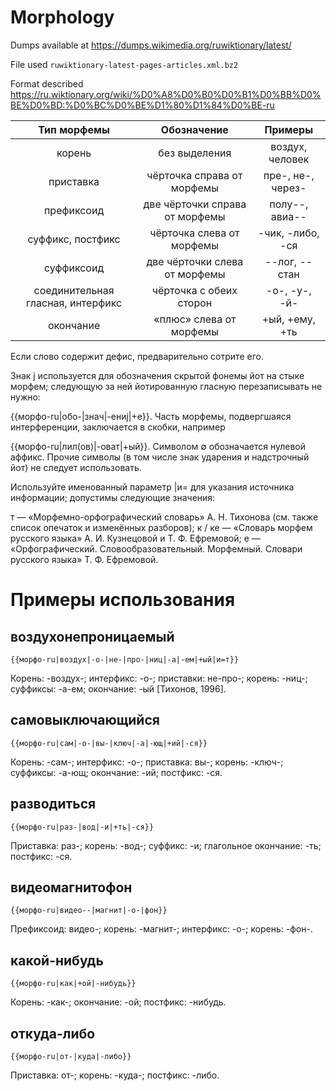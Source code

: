 # Morphology

Dumps available at https://dumps.wikimedia.org/ruwiktionary/latest/

File used `ruwiktionary-latest-pages-articles.xml.bz2`

Format described https://ru.wiktionary.org/wiki/%D0%A8%D0%B0%D0%B1%D0%BB%D0%BE%D0%BD:%D0%BC%D0%BE%D1%80%D1%84%D0%BE-ru

|            Тип морфемы            |           Обозначение          |      Примеры      |
|:---------------------------------:|:------------------------------:|:-----------------:|
| корень                            | без выделения                  | воздух, человек   |
| приставка                         | чёрточка справа от морфемы     | пре-, не-, через- |
| префиксоид                        | две чёрточки справа от морфемы | полу--, авиа--    |
| суффикс, постфикс                 | чёрточка слева от морфемы      | -чик, -либо, -ся  |
| суффиксоид                        | две чёрточки слева от морфемы  | --лог, --стан     |
| соединительная гласная, интерфикс | чёрточка с обеих сторон        | -о-, -у-, -й-     |
| окончание                         | «плюс» слева от морфемы        | +ый, +ему, +ть    |

Если слово содержит дефис, предварительно сотрите его.

Знак j используется для обозначения скрытой фонемы йот на стыке морфем; следующую за ней йотированную гласную перезаписывать не нужно:

{{морфо-ru|обо-|знач|-ениj|+е}}.
Часть морфемы, подвергшаяся интерференции, заключается в скобки, например

{{морфо-ru|лил(ов)|-оват|+ый}}.
Символом ∅ обозначается нулевой аффикс. Прочие символы (в том числе знак ударения и надстрочный йот) не следует использовать.

Используйте именованный параметр |и= для указания источника информации; допустимы следующие значения:

т — «Морфемно-орфографический словарь» А. Н. Тихонова (см. также список опечаток и изменённых разборов);
к / ке — «Словарь морфем русского языка» А. И. Кузнецовой и Т. Ф. Ефремовой;
е — «Орфографический. Словообразовательный. Морфемный. Словари русского языка» Т. Ф. Ефремовой.

# Примеры использования
## воздухонепроницаемый

`{{морфо-ru|воздух|-о-|не-|про-|ниц|-а|-ем|+ый|и=т}}`

Корень: -воздух-; интерфикс: -о-; приставки: не-про-; корень: -ниц-; суффиксы: -а-ем; окончание: -ый [Тихонов, 1996].

## самовыключающийся

`{{морфо-ru|сам|-о-|вы-|ключ|-а|-ющ|+ий|-ся}}`

Корень: -сам-; интерфикс: -о-; приставка: вы-; корень: -ключ-; суффиксы: -а-ющ; окончание: -ий; постфикс: -ся.

## разводиться

`{{морфо-ru|раз-|вод|-и|+ть|-ся}}`

Приставка: раз-; корень: -вод-; суффикс: -и; глагольное окончание: -ть; постфикс: -ся.

## видеомагнитофон

`{{морфо-ru|видео--|магнит|-о-|фон}}`

Префиксоид: видео-; корень: -магнит-; интерфикс: -о-; корень: -фон-.

## какой-нибудь

`{{морфо-ru|как|+ой|-нибудь}}`

Корень: -как-; окончание: -ой; постфикс: -нибудь.

## откуда-либо

`{{морфо-ru|от-|куда|-либо}}`

Приставка: от-; корень: -куда-; постфикс: -либо.
